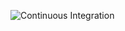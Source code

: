 ![Continuous Integration](https://github.com/FidelusAleksander/aws-fastapi/actions/workflows/integration.yaml/badge.svg)
